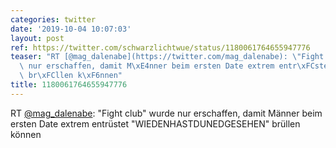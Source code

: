 ```yaml
---
categories: twitter
date: '2019-10-04 10:07:03'
layout: post
ref: https://twitter.com/schwarzlichtwue/status/1180061764655947776
teaser: "RT [@mag_dalenabe](https://twitter.com/mag_dalenabe): \"Fight club\" wurde\
  \ nur erschaffen, damit M\xE4nner beim ersten Date extrem entr\xFCstet \"WIEDENHASTDUNEDGESEHEN\"\
  \ br\xFCllen k\xF6nnen"
title: 1180061764655947776
---
```

RT [@mag_dalenabe](https://twitter.com/mag_dalenabe): "Fight club" wurde nur erschaffen, damit Männer beim ersten Date extrem entrüstet "WIEDENHASTDUNEDGESEHEN" brüllen können
